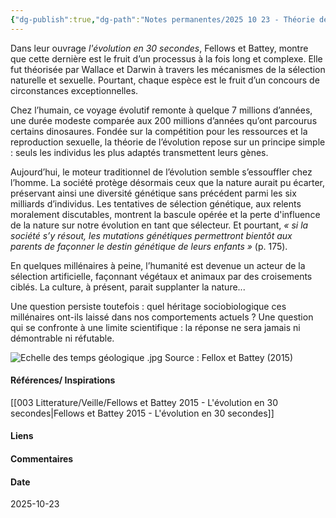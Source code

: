 ```yaml
---
{"dg-publish":true,"dg-path":"Notes permanentes/2025 10 23 - Théorie de l'évolution - généralités.md","permalink":"/notes-permanentes/2025-10-23-theorie-de-l-evolution-generalites/","dgPassFrontmatter":true}
---
```


Dans leur ouvrage *l'évolution en 30 secondes*, Fellows et Battey, montre que cette dernière est le fruit d’un processus à la fois long et complexe. 
Elle fut théorisée par Wallace et Darwin à travers les mécanismes de la sélection naturelle et sexuelle. Pourtant, chaque espèce est le fruit d’un concours de circonstances exceptionnelles.

Chez l’humain, ce voyage évolutif remonte à quelque 7 millions d’années, une durée modeste comparée aux 200 millions d’années qu’ont parcourus certains dinosaures. Fondée sur la compétition pour les ressources et la reproduction sexuelle, la théorie de l’évolution repose sur un principe simple : seuls les individus les plus adaptés transmettent leurs gènes.

Aujourd’hui, le moteur traditionnel de l’évolution semble s’essouffler chez l’homme. La société protège désormais ceux que la nature aurait pu écarter, préservant ainsi une diversité génétique sans précédent parmi les six milliards d’individus. 
Les tentatives de sélection génétique, aux relents moralement discutables, montrent la bascule opérée et la perte d'influence de la nature sur notre évolution en tant que sélecteur. 
Et pourtant, _« si la société s’y résout, les mutations génétiques permettront bientôt aux parents de façonner le destin génétique de leurs enfants »_ (p. 175).

En quelques millénaires à peine, l’humanité est devenue un acteur de la sélection artificielle, façonnant végétaux et animaux par des croisements ciblés. 
La culture, à présent, parait supplanter la nature...

Une question persiste toutefois : quel héritage sociobiologique ces millénaires ont-ils laissé dans nos comportements actuels ? Une question qui se confronte à une limite scientifique : la réponse ne sera jamais ni démontrable ni réfutable. 

![Echelle des temps géologique .jpg](/img/user/001%20Sources/Images/Echelle%20des%20temps%20g%C3%A9ologique%20.jpg)
Source : Fellox et Battey (2015)

#### Références/ Inspirations
[[003 Litterature/Veille/Fellows et Battey 2015 - L'évolution en 30 secondes\|Fellows et Battey 2015 - L'évolution en 30 secondes]]

#### Liens



#### Commentaires



#### Date
2025-10-23
